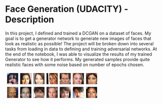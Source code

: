 # Face Generation (UDACITY) - Description

In this project, I defined and trained a DCGAN on a dataset of faces. My goal is to get a generator network to generate new images of faces that look as realistic as possible! The project will be broken down into several tasks from loading in data to defining and training adversarial networks. At the end of the notebook, I was able to visualize the results of my trained Generator to see how it performs. My generated samples provide quite realistic faces with some noise based on number of epochs chosen. 

<img src='assets/processed_face_data.png' width=60% />
